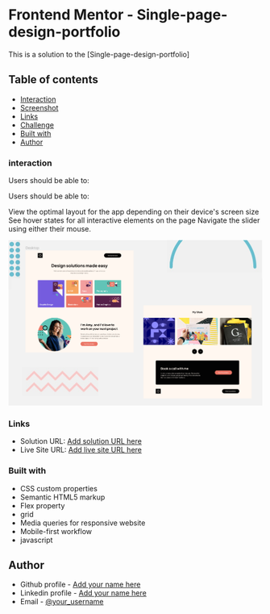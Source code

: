 # Frontend Mentor - Single-page-design-portfolio

This is a solution to the [Single-page-design-portfolio]

## Table of contents
  - [Interaction](#interaction)
  - [Screenshot](#screenshot)
  - [Links](#links)
  - [Challenge](#challenge)
  - [Built with](#built-with)
  - [Author](#author)


### interaction
Users should be able to:

Users should be able to:

View the optimal layout for the app depending on their device's screen size
See hover states for all interactive elements on the page
Navigate the slider using either their mouse.


![](./assets/design.png)


### Links

- Solution URL: [Add solution URL here](https://github.com/DavitDvalashvili/Single-page-design-portfolio)
- Live Site URL: [Add live site URL here](https://davitdvalashvili.github.io/Single-page-design-portfolio/)


### Built with

- CSS custom properties
- Semantic HTML5 markup
- Flex property
- grid
- Media queries for responsive website
- Mobile-first workflow
- javascript


## Author

- Github profile - [Add your name here](https://github.com/DavitDvalashvili)
- Linkedin profile - [Add your name here](https://www.linkedin.com/in/davit-dvalashvili-0421b6253)
- Email - [@your_username](davitdvalashvili1996@gmail.com)



